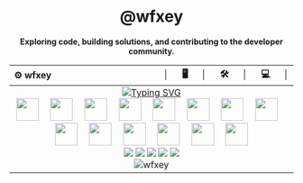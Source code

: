 <div align="center">

# @wfxey

**Exploring code, building solutions, and contributing to the developer community.**

<div align="center">
  <table>
    <thead>
      <tr>
        <th align="left">⚙️ wfxey</th>
        <th align="right">│⠀⠀🖥️⠀⠀│⠀⠀🛠️⠀⠀│⠀⠀💻⠀⠀│</th>
      </tr>
    </thead>
    <tbody>
      <tr align="center">
        <td colspan="2">
          <a href="https://git.io/typing-svg"><img src="https://readme-typing-svg.demolab.com?font=Oswald&size=26&pause=1000&center=true&vCenter=true&&width=435&lines=It's+a+me...wfxey!;%F0%9F%91%8B+Hello%2C+World!" alt="Typing SVG" /></a>
          <br>
          <img height="40" src="https://cdn.jsdelivr.net/gh/devicons/devicon@latest/icons/javascript/javascript-original.svg" />
          <img width="12" />
          <img height="40" src="https://cdn.jsdelivr.net/gh/devicons/devicon@latest/icons/typescript/typescript-original.svg" />
          <img width="12" />
          <img height="40" src="https://cdn.jsdelivr.net/gh/devicons/devicon@latest/icons/python/python-original.svg" />
          <img width="12" />
          <img height="40" src="https://cdn.jsdelivr.net/gh/devicons/devicon@latest/icons/sqlite/sqlite-original.svg" />
          <img width="12" />
          <img height="40" src="https://cdn.jsdelivr.net/gh/devicons/devicon@latest/icons/git/git-plain.svg" />
          <img width="12" />
          <img height="40" src="https://cdn.jsdelivr.net/gh/devicons/devicon@latest/icons/vscode/vscode-original.svg" />
          <img width="12" />
          <img height="40" src="https://cdn.jsdelivr.net/gh/devicons/devicon@latest/icons/photoshop/photoshop-original.svg" />
          <img width="12" />
          <img height="40" src="https://cdn.jsdelivr.net/gh/devicons/devicon@latest/icons/android/android-plain.svg" />
          <img width="12" />
          <img height="40" src="https://cdn.jsdelivr.net/gh/devicons/devicon@latest/icons/linux/linux-original.svg" />
          <img width="12" />
          <img height="40" src="https://cdn.jsdelivr.net/gh/devicons/devicon@latest/icons/windows11/windows11-original.svg" />
          <img width="12" />
          <img height="40" src="https://cdn.jsdelivr.net/gh/devicons/devicon@latest/icons/apple/apple-original.svg" />
          <img width="12" />
          <img height="40" src="https://cdn.jsdelivr.net/gh/devicons/devicon@latest/icons/xcode/xcode-original.svg" />
          <img width="12" />
          <img height="40" src="https://cdn.jsdelivr.net/gh/devicons/devicon@latest/icons/swift/swift-original.svg" />
          <img width="12" />
          <img height="40" src="https://cdn.jsdelivr.net/gh/devicons/devicon@latest/icons/androidstudio/androidstudio-original.svg" />
          <br>
          <a href="#"><img src="https://img.shields.io/badge/Intel-i9_12900K-0071C5?style=flat&logo=intel&logoColor=white"></a>
          <a href="#"><img src="https://img.shields.io/badge/ASUS-TUF_RX_7700XT_12GB-ED1C24?style=flat&logo=asus&logoColor=white"></a>
          <a href="#"><img src="https://img.shields.io/badge/Crucial-32GB_5600MHz-FF8C00?style=flat&logo=crucial&logoColor=white"></a>
          <a href="#"><img src="https://img.shields.io/badge/Samsung-990PRO_2TB-1428A0?style=flat&logo=samsung&logoColor=white"></a>
          <a href="#"><img src="https://img.shields.io/badge/Samsung-500GB_SSD-1428A0?style=flat&logo=samsung&logoColor=white"></a>
          <br>
          <img src="https://komarev.com/ghpvc/?username=wfxey&label=Profile_Views&color=blueviolet&style=flat" alt="wfxey" />
        </td>
      </tr>
    </tbody>
  </table>
</div>


</div>
